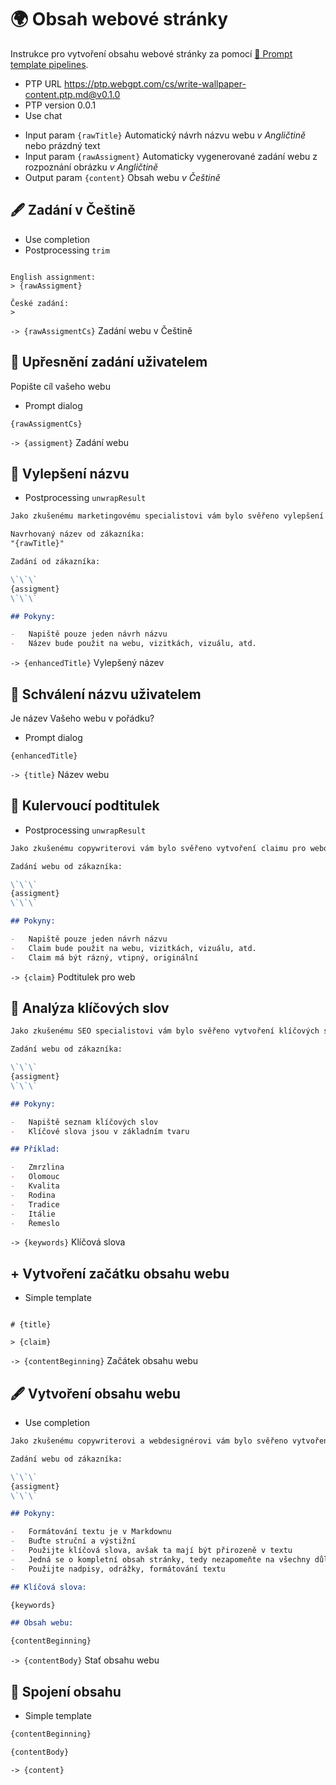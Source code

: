 # 🌍 Obsah webové stránky

Instrukce pro vytvoření obsahu webové stránky za pomocí [🌠 Prompt template pipelines](https://github.com/webgptorg/ptp).

-   PTP URL https://ptp.webgpt.com/cs/write-wallpaper-content.ptp.md@v0.1.0
-   PTP version 0.0.1
-   Use chat
<!-- TODO: [🌚]> -   Use GPT-3.5 -->
-   Input param `{rawTitle}` Automatický návrh názvu webu _v Angličtině_ nebo prázdný text
-   Input param `{rawAssigment}` Automaticky vygenerované zadání webu z rozpoznání obrázku _v Angličtině_
-   Output param `{content}` Obsah webu _v Češtině_

## 🖋 Zadání v Češtině

-   Use completion
-   Postprocessing `trim`

```text

English assignment:
> {rawAssigment}

České zadání:
>
```

`-> {rawAssigmentCs}` Zadání webu v Češtině

## 👤 Upřesnění zadání uživatelem

Popište cíl vašeho webu

-   Prompt dialog

```text
{rawAssigmentCs}
```

`-> {assigment}` Zadání webu

## 💬 Vylepšení názvu

-   Postprocessing `unwrapResult`

```markdown
Jako zkušenému marketingovému specialistovi vám bylo svěřeno vylepšení názvu klientova podnikání.

Navrhovaný název od zákazníka:
"{rawTitle}"

Zadání od zákazníka:

\`\`\`
{assigment}
\`\`\`

## Pokyny:

-   Napiště pouze jeden návrh názvu
-   Název bude použit na webu, vizitkách, vizuálu, atd.
```

`-> {enhancedTitle}` Vylepšený název

## 👤 Schválení názvu uživatelem

Je název Vašeho webu v pořádku?

-   Prompt dialog

```text
{enhancedTitle}
```

`-> {title}` Název webu

## 💬 Kulervoucí podtitulek

-   Postprocessing `unwrapResult`

```markdown
Jako zkušenému copywriterovi vám bylo svěřeno vytvoření claimu pro webovou stránku "{title}".

Zadání webu od zákazníka:

\`\`\`
{assigment}
\`\`\`

## Pokyny:

-   Napiště pouze jeden návrh názvu
-   Claim bude použit na webu, vizitkách, vizuálu, atd.
-   Claim má být rázný, vtipný, originální
```

`-> {claim}` Podtitulek pro web

## 💬 Analýza klíčových slov

<!--
Note+TODO: This is not a real keyword analysis, but rather a list of keywords that should be used in the content.
-->

```markdown
Jako zkušenému SEO specialistovi vám bylo svěřeno vytvoření klíčových slov pro webovou stránku "{title}".

Zadání webu od zákazníka:

\`\`\`
{assigment}
\`\`\`

## Pokyny:

-   Napiště seznam klíčových slov
-   Klíčové slova jsou v základním tvaru

## Příklad:

-   Zmrzlina
-   Olomouc
-   Kvalita
-   Rodina
-   Tradice
-   Itálie
-   Řemeslo
```

`-> {keywords}` Klíčová slova

## + Vytvoření začátku obsahu webu

-   Simple template

```text

# {title}

> {claim}

```

`-> {contentBeginning}` Začátek obsahu webu

## 🖋 Vytvoření obsahu webu

-   Use completion
<!-- TODO: [🌚]> -   Use GPT-3 -->

```markdown
Jako zkušenému copywriterovi a webdesignérovi vám bylo svěřeno vytvoření textu pro novou webovou stránku {title}.

Zadání webu od zákazníka:

\`\`\`
{assigment}
\`\`\`

## Pokyny:

-   Formátování textu je v Markdownu
-   Buďte struční a výstižní
-   Použijte klíčová slova, avšak ta mají být přirozeně v textu
-   Jedná se o kompletní obsah stránky, tedy nezapomeňte na všechny důležité informace a prvky, co by měla stránka obsahovat
-   Použijte nadpisy, odrážky, formátování textu

## Klíčová slova:

{keywords}

## Obsah webu:

{contentBeginning}
```

`-> {contentBody}` Stať obsahu webu

## 🔗 Spojení obsahu

-   Simple template

```markdown
{contentBeginning}

{contentBody}
```

`-> {content}`
